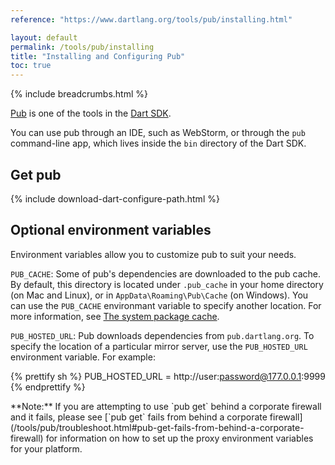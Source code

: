 ```yaml
---
reference: "https://www.dartlang.org/tools/pub/installing.html"

layout: default
permalink: /tools/pub/installing
title: "Installing and Configuring Pub"
toc: true
---
```


{% include breadcrumbs.html %}

[Pub](/tools/pub/) is one of the tools in the
[Dart SDK]({{site.dart_vm}}/tools/sdk).

You can use pub through an IDE, such as WebStorm, or through the
`pub` command-line app, which lives inside the `bin` directory of the Dart SDK.

## Get pub

{% include download-dart-configure-path.html %}

## Optional environment variables

Environment variables allow you to customize pub to suit your needs.

`PUB_CACHE`:
Some of pub's dependencies are downloaded to the pub cache.
By default, this directory is located under `.pub_cache`
in your home directory (on Mac and Linux),
or in `AppData\Roaming\Pub\Cache` (on Windows).
You can use the `PUB_CACHE` environmant
variable to specify another location. For more information, see
[The system package cache](/tools/pub/cmd/pub-get.html).

`PUB_HOSTED_URL`:
Pub downloads dependencies from `pub.dartlang.org`. To specify the
location of a particular mirror server,
use the `PUB_HOSTED_URL` environment variable. For example:

{% prettify sh %}
PUB_HOSTED_URL = http://user:password@177.0.0.1:9999
{% endprettify %}

<aside class="alert alert-info" markdown="1">
**Note:**
If you are attempting to use `pub get` behind a corporate firewall
and it fails, please see
[`pub get` fails from behind a corporate firewall](/tools/pub/troubleshoot.html#pub-get-fails-from-behind-a-corporate-firewall)
for information on how to set up the proxy environment variables for
your platform.
</aside>
